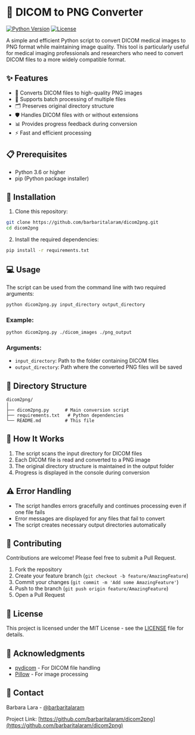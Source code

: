 # 🏥 DICOM to PNG Converter

[![Python Version](https://img.shields.io/badge/python-3.6%2B-blue.svg)](https://www.python.org/downloads/)
[![License](https://img.shields.io/badge/license-MIT-green.svg)](https://github.com/barbaritalaram/dicom2png/blob/main/LICENSE)

A simple and efficient Python script to convert DICOM medical images to PNG format while maintaining image quality. This tool is particularly useful for medical imaging professionals and researchers who need to convert DICOM files to a more widely compatible format.

## ✨ Features

- 🔄 Converts DICOM files to high-quality PNG images
- 📁 Supports batch processing of multiple files
- 🗂️ Preserves original directory structure
- 🛡️ Handles DICOM files with or without extensions
- 📊 Provides progress feedback during conversion
- ⚡ Fast and efficient processing

## 📋 Prerequisites

- Python 3.6 or higher
- pip (Python package installer)

## 🚀 Installation

1. Clone this repository:
```bash
git clone https://github.com/barbaritalaram/dicom2png.git
cd dicom2png
```

2. Install the required dependencies:
```bash
pip install -r requirements.txt
```

## 💻 Usage

The script can be used from the command line with two required arguments:

```bash
python dicom2png.py input_directory output_directory
```

### Example:
```bash
python dicom2png.py ./dicom_images ./png_output
```

### Arguments:
- `input_directory`: Path to the folder containing DICOM files
- `output_directory`: Path where the converted PNG files will be saved

## 📁 Directory Structure

```
dicom2png/
│
├── dicom2png.py      # Main conversion script
├── requirements.txt   # Python dependencies
└── README.md         # This file
```

## 🔧 How It Works

1. The script scans the input directory for DICOM files
2. Each DICOM file is read and converted to a PNG image
3. The original directory structure is maintained in the output folder
4. Progress is displayed in the console during conversion

## ⚠️ Error Handling

- The script handles errors gracefully and continues processing even if one file fails
- Error messages are displayed for any files that fail to convert
- The script creates necessary output directories automatically

## 🤝 Contributing

Contributions are welcome! Please feel free to submit a Pull Request.

1. Fork the repository
2. Create your feature branch (`git checkout -b feature/AmazingFeature`)
3. Commit your changes (`git commit -m 'Add some AmazingFeature'`)
4. Push to the branch (`git push origin feature/AmazingFeature`)
5. Open a Pull Request

## 📝 License

This project is licensed under the MIT License - see the [LICENSE](https://github.com/barbaritalaram/dicom2png/blob/main/LICENSE) file for details.

## 🙏 Acknowledgments

- [pydicom](https://github.com/pydicom/pydicom) - For DICOM file handling
- [Pillow](https://github.com/python-pillow/Pillow) - For image processing

## 📧 Contact

Barbara Lara - [@barbaritalaram](https://github.com/barbaritalaram)

Project Link: [https://github.com/barbaritalaram/dicom2png](https://github.com/barbaritalaram/dicom2png) 